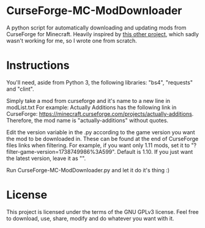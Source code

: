 # CurseForge-MC-ModDownloader
A python script for automatically downloading and updating mods from CurseForge for Minecraft.
Heavily inspired by [this other project](https://gitlab.com/C0rn3j/MCModUpdater/tree/master), which sadly wasn't working for me, so I wrote one from scratch.

# **Instructions**
You'll need, aside from Python 3, the following libraries: "bs4", "requests" and "clint".

Simply take a mod from curseforge and it's name to a new line in modList.txt
For example: Actually Additions has the following link in CurseForge: https://minecraft.curseforge.com/projects/actually-additions.
Therefore, the mod name is "actually-additions" without quotes.

Edit the version variable in the .py according to the game version you want the mod to be downloaded in. These can be found at the end of CurseForge files links when filtering.
For example, if you want only 1.11 mods, set it to "?filter-game-version=1738749986%3A599". Default is 1.10.
If you just want the latest version, leave it as "".

Run CurseForge-MC-ModDownloader.py and let it do it's thing :)

# **License**
This project is licensed under the terms of the GNU GPLv3 license.
Feel free to download, use, share, modify and do whatever you want with it.
